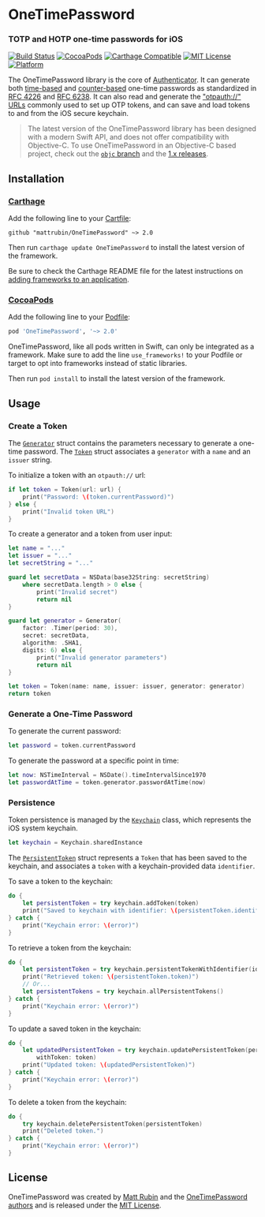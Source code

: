 # OneTimePassword
### TOTP and HOTP one-time passwords for iOS

[![Build Status](https://travis-ci.org/mattrubin/OneTimePassword.svg?branch=master)](https://travis-ci.org/mattrubin/OneTimePassword)
[![CocoaPods](https://img.shields.io/cocoapods/v/OneTimePassword.svg)](http://cocoadocs.org/docsets/OneTimePassword)
[![Carthage Compatible](https://img.shields.io/badge/carthage-%E2%9C%93-5BA7E9.svg)](https://github.com/Carthage/Carthage/)
[![MIT License](http://img.shields.io/badge/license-mit-989898.svg)](https://github.com/mattrubin/OneTimePassword/blob/master/LICENSE.md)
[![Platform](https://img.shields.io/cocoapods/p/OneTimePassword.svg)](http://cocoadocs.org/docsets/OneTimePassword)

The OneTimePassword library is the core of [Authenticator][]. It can generate both [time-based][RFC 6238] and [counter-based][RFC 4226] one-time passwords as standardized in [RFC 4226][] and [RFC 6238][]. It can also read and generate the ["otpauth://" URLs][otpauth] commonly used to set up OTP tokens, and can save and load tokens to and from the iOS secure keychain.

[Authenticator]: https://mattrubin.me/authenticator/
[RFC 6238]: https://tools.ietf.org/html/rfc6238
[RFC 4226]: https://tools.ietf.org/html/rfc4226
[otpauth]: https://github.com/google/google-authenticator/wiki/Key-Uri-Format

> The latest version of the OneTimePassword library has been designed with a modern Swift API, and does not offer compatibility with Objective-C. To use OneTimePassword in an Objective-C based project, check out the [`objc` branch][objc] and the [1.x releases][releases].

[objc]: https://github.com/mattrubin/OneTimePassword/tree/objc
[releases]: https://github.com/mattrubin/OneTimePassword/releases


## Installation

### [Carthage][]

Add the following line to your [Cartfile][]:

````
github "mattrubin/OneTimePassword" ~> 2.0
````

Then run `carthage update OneTimePassword` to install the latest version of the framework.

Be sure to check the Carthage README file for the latest instructions on [adding frameworks to an application][carthage-instructions].

[Carthage]: https://github.com/Carthage/Carthage
[Cartfile]: https://github.com/Carthage/Carthage/blob/master/Documentation/Artifacts.md#cartfile
[carthage-instructions]: https://github.com/Carthage/Carthage/blob/master/README.md#adding-frameworks-to-an-application

### [CocoaPods][]

Add the following line to your [Podfile][]:

````ruby
pod 'OneTimePassword', '~> 2.0'
````

OneTimePassword, like all pods written in Swift, can only be integrated as a framework. Make sure to add the line `use_frameworks!` to your Podfile or target to opt into frameworks instead of static libraries.

Then run `pod install` to install the latest version of the framework.

[CocoaPods]: https://cocoapods.org
[Podfile]: https://guides.cocoapods.org/using/the-podfile.html


## Usage

### Create a Token

The [`Generator`][Generator] struct contains the parameters necessary to generate a one-time password. The [`Token`][Token] struct associates a `generator` with a `name` and an `issuer` string.

[Generator]: https://github.com/mattrubin/OneTimePassword/blob/master/OneTimePassword/Generator.swift
[Token]: https://github.com/mattrubin/OneTimePassword/blob/master/OneTimePassword/Token.swift

To initialize a token with an `otpauth://` url:
````swift
if let token = Token(url: url) {
    print("Password: \(token.currentPassword)")
} else {
    print("Invalid token URL")
}
````

To create a generator and a token from user input:
````swift
let name = "..."
let issuer = "..."
let secretString = "..."

guard let secretData = NSData(base32String: secretString)
    where secretData.length > 0 else {
        print("Invalid secret")
        return nil
}

guard let generator = Generator(
    factor: .Timer(period: 30),
    secret: secretData,
    algorithm: .SHA1,
    digits: 6) else {
        print("Invalid generator parameters")
        return nil
}

let token = Token(name: name, issuer: issuer, generator: generator)
return token
````

### Generate a One-Time Password

To generate the current password:
````swift
let password = token.currentPassword
````

To generate the password at a specific point in time:
````swift
let now: NSTimeInterval = NSDate().timeIntervalSince1970
let passwordAtTime = token.generator.passwordAtTime(now)
````

### Persistence

Token persistence is managed by the [`Keychain`][Keychain] class, which represents the iOS system keychain.
````swift
let keychain = Keychain.sharedInstance
````

The [`PersistentToken`][PersistentToken] struct represents a `Token` that has been saved to the keychain, and associates a `token` with a keychain-provided data `identifier`.

[Keychain]: https://github.com/mattrubin/OneTimePassword/blob/master/OneTimePassword/Keychain.swift
[PersistentToken]: https://github.com/mattrubin/OneTimePassword/blob/master/OneTimePassword/PersistentToken.swift

To save a token to the keychain:
````swift
do {
    let persistentToken = try keychain.addToken(token)
    print("Saved to keychain with identifier: \(persistentToken.identifier)")
} catch {
    print("Keychain error: \(error)")
}
````

To retrieve a token from the keychain:
````swift
do {
    let persistentToken = try keychain.persistentTokenWithIdentifier(identifier)
    print("Retrieved token: \(persistentToken.token)")
    // Or...
    let persistentTokens = try keychain.allPersistentTokens()
} catch {
    print("Keychain error: \(error)")
}
````

To update a saved token in the keychain:
````swift
do {
    let updatedPersistentToken = try keychain.updatePersistentToken(persistentToken,
        withToken: token)
    print("Updated token: \(updatedPersistentToken)")
} catch {
    print("Keychain error: \(error)")
}
````

To delete a token from the keychain:
````swift
do {
    try keychain.deletePersistentToken(persistentToken)
    print("Deleted token.")
} catch {
    print("Keychain error: \(error)")
}
````


## License
OneTimePassword was created by [Matt Rubin](http://mattrubin.me) and the [OneTimePassword authors](AUTHORS.txt) and is released under the [MIT License](LICENSE.md).
